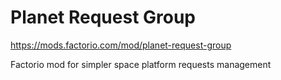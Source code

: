 # Planet Request Group


https://mods.factorio.com/mod/planet-request-group


Factorio mod for simpler space platform requests management
